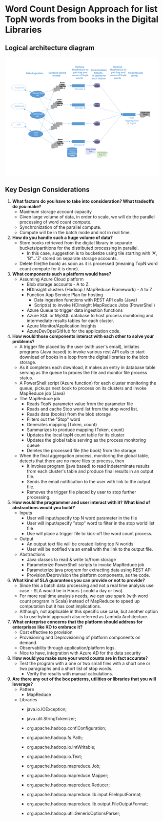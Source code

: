 # Word Count Design Approach for list TopN words from books in the Digital Libraries

## Logical architecture diagram
<img src="./WordCount.svg">

##
## Key Design Considerations

1. **What factors do you have to take into consideration? What tradeoffs do you make?**
	- Maximum storage account capacity
	- Given large volume of data, in order to scale, we will do the parallel processing of word count compute.
	- Synchronization of the parallel compute. 
	- Compute will be in the batch mode and not in real time.
2. **How do you handle such a huge volume of data?**
	- Store books retrieved from the digital library in separate buckets/partitions for the distributed processing in parallel. 
        - In this case, suggestion is to bucketize using tile starting with 'A',  'B"...'Z' stored on separate storage accounts.
	- Delete file(the book) as soon as it is processed (meaning TopN word count compute for it is done).
3. **What components such a platform would have?**
	- Assuming Azure Cloud platform
		- Blob storage accounts - A to Z.
		- HDInsight clusters (Hadoop / MapReduce Framework) - A to Z
		- Function App Service Plan for hosting 
			- Data ingestion functions with REST API calls (Java)
			- Script(s) to invoke HDInsight MapReduce Jobs (PowerShell)
		- Azure Queue to trigger data ingestion functions
		- Azure SQL or MySQL database to host process monitoring and intermediate results tables for each cluster. 
		- Azure Monitor/Application Insights
		- AzureDevOps/GitHub for the application code.
4. **How would those components interact with each other to solve your problems?**
	-  A trigger file placed by the user (with user's email), initiates programs (Java based) to invoke various rest API calls to start download of books in a loop from the digital libraries to the blob storage.
	-  As it completes each download, it makes an entry in database table serving as the queue to proces the file and monitor file process status.  
	-  A PowerShell script (Azure function) for each cluster monitoring the queue, pickups next book to process on its clusters and invoke MapReduce job (Java)
	-  The MapReduce job
		- Reads TopN parameter value from the parameter file
		- Reads and cache Stop word list from the stop word list.
		- Reads data (books) from the blob storage
		- Filters out the "Stop" word
		- Generates mapping (Token, count)
		- Summarizes to produce mapping (Token, count) 
		- Updates the local topN count table for its cluster
		- Updates the global table serving as the process monitoring queue
		- Deletes the processed file (the book) from the storage
	- When the final aggregation process, monitoring the global table, detects that there are no more files to process, then 
		- It invokes program (java based) to read indeterminate results from each cluster's table and produce final results in an output file. 
		- Sends the email notification to the user with link to the output file. 
		- Removes the trigger file placed by user to stop further processing. 
5. **How would the programmer and user interact with it? What kind of abstractions would you build?**
	- Inputs
		- User will input/specify top N word parameter in the file
		- User will input/specify "stop" word to filter in the stop world list file 
		- Use will place a trigger file to kick-off the word count process.
	- Output
		- An output text file will be created listing top N worlds
		- User will be notified via an email with the link to the output file. 
	- Abstractions
		- Java classes to read & write to/from storage
		- Parameterize PowerShell scripts to invoke MapReduce job
		- Parameterize java program for extracting data using REST API
		- Provision/Deprovision the platform components, as the code.
6. **What kind of SLA guarantees you can provide or not to provide?**
	- Since this a batch data processing and not a real time analysis use case - SLA would be in Hours ( could a day or two). 
	- For more real time analysis needs, we can use spark (with word count program in Scala) instead of MapReduce to speed up computation but it has cost implications. 
	- Although, not applicable in this specific use case, but another option is to use hybrid approach also referred as Lambda Architecture. 
7. **What enterprise concerns that the platform should address for enterprises like KO to embrace it?**
	- Cost effective to provision 
	- Provisioning and Deprovisioning of platform components on demand. 
	- Observability through application/platform logs.
	- Nice to have, integration with Azure AD for the data security
8. **How would you make sure your word counts are in fact accurate?**
	- Test the program with a one or two small files with a short one or two paragraphs and a short list of stop words.
        - Verify the results with manual calculations.
9. **Are there any out of the box patterns, utilities or libraries that you will leverage?**
	- Pattern	
		- MapReduce
	- Libraries
		- java.io.IOException;
		- java.util.StringTokenizer;

		- org.apache.hadoop.conf.Configuration;
		- org.apache.hadoop.fs.Path;
		- org.apache.hadoop.io.IntWritable;
		- org.apache.hadoop.io.Text;
		- org.apache.hadoop.mapreduce.Job;
		- org.apache.hadoop.mapreduce.Mapper;
		- org.apache.hadoop.mapreduce.Reducer;
		- org.apache.hadoop.mapreduce.lib.input.FileInputFormat;
		- org.apache.hadoop.mapreduce.lib.output.FileOutputFormat;	
		- org.apache.hadoop.util.GenericOptionsParser;

